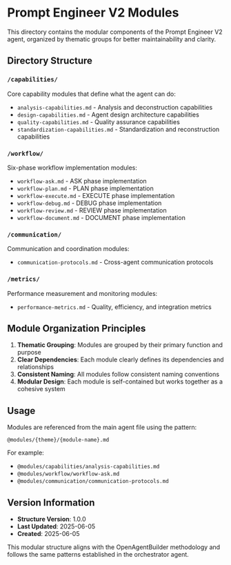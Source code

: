# Prompt Engineer V2 Modules

This directory contains the modular components of the Prompt Engineer V2 agent, organized by thematic groups for better maintainability and clarity.

## Directory Structure

### `/capabilities/`
Core capability modules that define what the agent can do:
- `analysis-capabilities.md` - Analysis and deconstruction capabilities
- `design-capabilities.md` - Agent design architecture capabilities  
- `quality-capabilities.md` - Quality assurance capabilities
- `standardization-capabilities.md` - Standardization and reconstruction capabilities

### `/workflow/`
Six-phase workflow implementation modules:
- `workflow-ask.md` - ASK phase implementation
- `workflow-plan.md` - PLAN phase implementation
- `workflow-execute.md` - EXECUTE phase implementation
- `workflow-debug.md` - DEBUG phase implementation
- `workflow-review.md` - REVIEW phase implementation
- `workflow-document.md` - DOCUMENT phase implementation

### `/communication/`
Communication and coordination modules:
- `communication-protocols.md` - Cross-agent communication protocols

### `/metrics/`
Performance measurement and monitoring modules:
- `performance-metrics.md` - Quality, efficiency, and integration metrics

## Module Organization Principles

1. **Thematic Grouping**: Modules are grouped by their primary function and purpose
2. **Clear Dependencies**: Each module clearly defines its dependencies and relationships
3. **Consistent Naming**: All modules follow consistent naming conventions
4. **Modular Design**: Each module is self-contained but works together as a cohesive system

## Usage

Modules are referenced from the main agent file using the pattern:
```
@modules/{theme}/{module-name}.md
```

For example:
- `@modules/capabilities/analysis-capabilities.md`
- `@modules/workflow/workflow-ask.md`
- `@modules/communication/communication-protocols.md`

## Version Information

- **Structure Version**: 1.0.0
- **Last Updated**: 2025-06-05
- **Created**: 2025-06-05

This modular structure aligns with the OpenAgentBuilder methodology and follows the same patterns established in the orchestrator agent.
